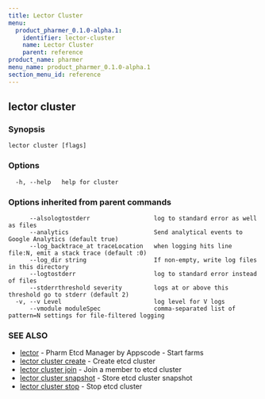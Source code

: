 ```yaml
---
title: Lector Cluster
menu:
  product_pharmer_0.1.0-alpha.1:
    identifier: lector-cluster
    name: Lector Cluster
    parent: reference
product_name: pharmer
menu_name: product_pharmer_0.1.0-alpha.1
section_menu_id: reference
---
```

## lector cluster



### Synopsis



```
lector cluster [flags]
```

### Options

```
  -h, --help   help for cluster
```

### Options inherited from parent commands

```
      --alsologtostderr                  log to standard error as well as files
      --analytics                        Send analytical events to Google Analytics (default true)
      --log_backtrace_at traceLocation   when logging hits line file:N, emit a stack trace (default :0)
      --log_dir string                   If non-empty, write log files in this directory
      --logtostderr                      log to standard error instead of files
      --stderrthreshold severity         logs at or above this threshold go to stderr (default 2)
  -v, --v Level                          log level for V logs
      --vmodule moduleSpec               comma-separated list of pattern=N settings for file-filtered logging
```

### SEE ALSO

* [lector](/docs/reference/lector.md)	 - Pharm Etcd Manager by Appscode - Start farms
* [lector cluster create](/docs/reference/lector_cluster_create.md)	 - Create etcd cluster
* [lector cluster join](/docs/reference/lector_cluster_join.md)	 - Join a member to etcd cluster
* [lector cluster snapshot](/docs/reference/lector_cluster_snapshot.md)	 - Store etcd cluster snapshot
* [lector cluster stop](/docs/reference/lector_cluster_stop.md)	 - Stop etcd cluster

